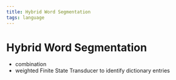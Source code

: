 ```yaml
---
title: Hybrid Word Segmentation
tags: language
---
```


# Hybrid Word Segmentation
- combination
-  weighted Finite State Transducer to identify dictionary entries






